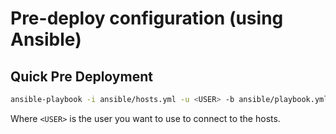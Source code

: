 # Pre-deploy configuration (using Ansible)

## Quick Pre Deployment

```bash
ansible-playbook -i ansible/hosts.yml -u <USER> -b ansible/playbook.yml
```

Where `<USER>` is the user you want to use to connect to the hosts.
